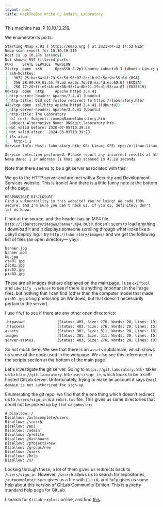```yaml
---
layout: post
title: HackTheBox Write-up &mdash; Laboratory
---
```


This machine has IP 10.10.10.216.

We enumerate its ports:

```bash
Starting Nmap 7.91 ( https://nmap.org ) at 2021-04-12 14:52 NZST
Nmap scan report for 10.10.10.216
Host is up (0.27s latency).
Not shown: 997 filtered ports
PORT    STATE SERVICE  VERSION
22/tcp  open  ssh      OpenSSH 8.2p1 Ubuntu 4ubuntu0.1 (Ubuntu Linux; protocol 2.0)
| ssh-hostkey:
|   3072 25:ba:64:8f:79:9d:5d:95:97:2c:1b:b2:5e:9b:55:0d (RSA)
|   256 28:00:89:05:55:f9:a2:ea:3c:7d:70:ea:4d:ea:60:0f (ECDSA)
|_  256 77:20:ff:e9:46:c0:68:92:1a:0b:21:29:d1:53:aa:87 (ED25519)
80/tcp  open  http     Apache httpd 2.4.41
|_http-server-header: Apache/2.4.41 (Ubuntu)
|_http-title: Did not follow redirect to https://laboratory.htb/
443/tcp open  ssl/http Apache httpd 2.4.41 ((Ubuntu))
|_http-server-header: Apache/2.4.41 (Ubuntu)
|_http-title: The Laboratory
| ssl-cert: Subject: commonName=laboratory.htb
| Subject Alternative Name: DNS:git.laboratory.htb
| Not valid before: 2020-07-05T10:39:28
|_Not valid after:  2024-03-03T10:39:28
| tls-alpn:
|_  http/1.1
Service Info: Host: laboratory.htb; OS: Linux; CPE: cpe:/o:linux:linux_kernel

Service detection performed. Please report any incorrect results at https://nmap.org/submit/ .
Nmap done: 1 IP address (1 host up) scanned in 45.18 seconds
```

Note that there seems to be a git server associated with this!  

We go to the HTTP server and are met with a Security and Development Services website.  This is ironic!  And there is a little funny note at the bottom of the page:
```
RESPONSIBLE DISCLOSURE
Find a vulnerability in this website? You're lying! We code 100% secure, and I'm sure you can't hack us. If you do, definitely don't let us know.
```

I look at the source, and the header has an MP4 file: `http://laboratory/images/banner.mp4`, but it doesn't seem to load anything.  I download it and it displays someone scrolling through what looks like a Jekyll deploy log.  I try `http://laboratory/images/` and we get the following list of files (an open directory&mdash; yay):
```
banner.jpg
banner.mp4
bg.jpg
cta01.jpg
pic01.jpg
pic02.jpg
pic03.jpg
```

These are all images that are displayed on the main page.  I use `exiftool` and `identify -verbose` to see if there is anything important in the image files, but nothing that I can find (other than the computer model that made `pic01.jpg` using photoshop on Windows, but that doesn't necessarily pertain to the server).

I use `ffuf` to see if there are any other open directories:
```bash
.htpasswd               [Status: 403, Size: 276, Words: 20, Lines: 10]
.htaccess               [Status: 403, Size: 276, Words: 20, Lines: 10]
assets                  [Status: 301, Size: 311, Words: 20, Lines: 10]
images                  [Status: 301, Size: 311, Words: 20, Lines: 10]
server-status           [Status: 403, Size: 276, Words: 20, Lines: 10]
```

So not much here.  We see that there is an `assets` subdomain, which shows us some of the code used in the webpage.  We also see this referenced in the scripts section at the bottom of the main page.

Let's investigate the git server.  Going to `https://git.laboratory.htb/` takes us to `http://git.laboratory.htb/users/sign_in`, which looks to be a self-hosted GitLab server.  Unfortunately, trying to make an account it says `Email domain is not authorized for sign-up`.

Enumerating the git repo, we find that the one thing which doesn't redirect us to `/users/sign_in` is a `robot.txt` file.  This gives us some directories that could not be picked up by `ffuf` or `gobuster`:
```
# Disallow: /
Disallow: /autocomplete/users
Disallow: /search
Disallow: /api
Disallow: /admin
Disallow: /profile
Disallow: /dashboard
Disallow: /projects/new
Disallow: /groups/new
Disallow: /users
Disallow: /help
Disallow: /s/
```

Looking through these, a lot of them gives us redirects back to `/users/sign_in`.  However, `/search` allows us to search for repositories, `/autocomplete/users` gives us a file with `[]` in it, and `help` gives us some help about this version of GitLab Community Edition.  This is a pretty standard help page for GitLab.

I search for `GitLab exploit` online, and find [this](https://www.rapid7.com/db/modules/exploit/multi/http/gitlab_file_read_rce/).